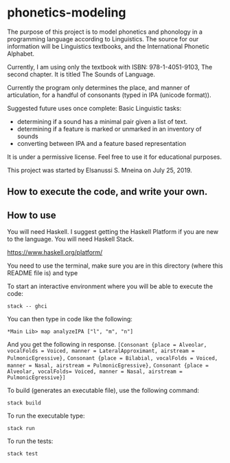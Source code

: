 # phonetics-modeling

The purpose of this project is to model phonetics and phonology in a programming
language according to Linguistics. The source for our information
will be Linguistics textbooks,
and the International Phonetic Alphabet.

Currently, I am using only the textbook with ISBN: 978-1-4051-9103, The
second chapter. It is titled The Sounds of Language.

Currently the program only determines the place, and manner of articulation,
for a handful of consonants (typed in IPA (unicode format)).

Suggested future uses once complete:
Basic Linguistic tasks:
  - determining if a sound has a minimal pair given a list of text.
  - determining if a feature is marked or unmarked in an inventory of sounds
  - converting between IPA and a feature based representation

It is under a permissive license.
Feel free to use it for educational purposes.

This project was started by Elsanussi S. Mneina on July 25, 2019.

## How to execute the code, and write your own.



## How to use
You will need Haskell. I suggest getting the Haskell Platform if you are
new to the language. You will need Haskell Stack.

https://www.haskell.org/platform/



You need to use the terminal, make sure you are in this
directory (where this README file is)  and type

To start an interactive environment where you will be able to execute the
code:

`stack -- ghci`


You can then type in code like the following:

`*Main Lib> map analyzeIPA ["l", "m", "n"]`

And you get the following in response.
`[Consonant {place = Alveolar, vocalFolds = Voiced, manner = LateralApproximant, airstream = PulmonicEgressive},`
`Consonant {place = Bilabial, vocalFolds = Voiced, manner = Nasal, airstream = PulmonicEgressive},`
`Consonant {place = Alveolar, vocalFolds= Voiced, manner = Nasal, airstream = PulmonicEgressive}]`



To build (generates an executable file), use the following command:

`stack build`

To run the executable type:

`stack run`

To run the tests:

`stack test`
